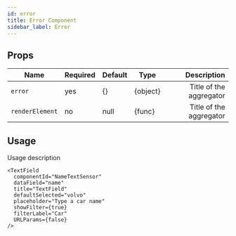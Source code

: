 ```yaml
---
id: error
title: Error Component
sidebar_label: Error
---
```


## Props

| Name              | Required  | Default       | Type      | Description             |
| ------------------|-----------|---------------| ----------|-----------------------: |
| ``error``         | yes       | {}            | {object}  | Title of the aggregator |
| ``renderElement`` | no        |  null         | {func}    | Title of the aggregator |


## Usage

Usage description 
```
<TextField
  componentId="NameTextSensor"
  dataField="name"
  title="TextField"
  defaultSelected="volvo"
  placeholder="Type a car name"
  showFilter={true}
  filterLabel="Car"
  URLParams={false}
/>
```